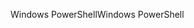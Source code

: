<span data-ttu-id="84441-101">Windows PowerShell</span><span class="sxs-lookup"><span data-stu-id="84441-101">Windows PowerShell</span></span>